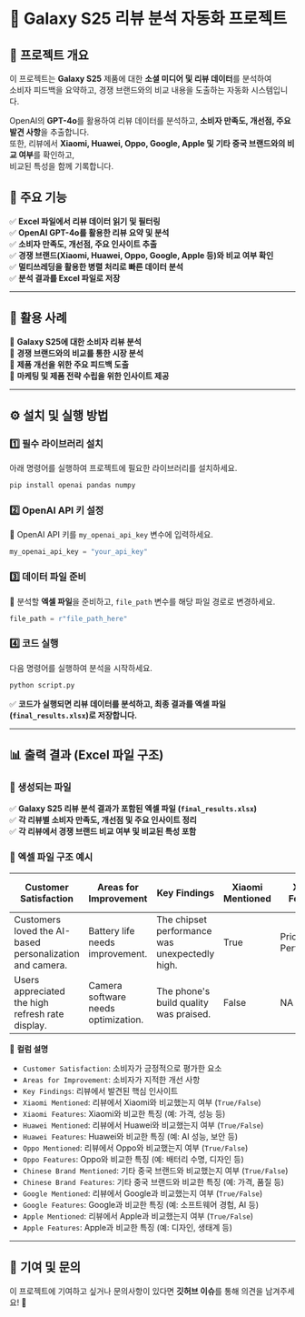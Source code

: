 # **📌 Galaxy S25 리뷰 분석 자동화 프로젝트**  

## **📌 프로젝트 개요**  
이 프로젝트는 **Galaxy S25** 제품에 대한 **소셜 미디어 및 리뷰 데이터**를 분석하여  
소비자 피드백을 요약하고, 경쟁 브랜드와의 비교 내용을 도출하는 자동화 시스템입니다.  

OpenAI의 **GPT-4o**를 활용하여 리뷰 데이터를 분석하고, **소비자 만족도, 개선점, 주요 발견 사항**을 추출합니다.  
또한, 리뷰에서 **Xiaomi, Huawei, Oppo, Google, Apple 및 기타 중국 브랜드와의 비교 여부**를 확인하고,  
비교된 특성을 함께 기록합니다.  

## **🚀 주요 기능**  
✅ **Excel 파일에서 리뷰 데이터 읽기 및 필터링**  
✅ **OpenAI GPT-4o를 활용한 리뷰 요약 및 분석**  
✅ **소비자 만족도, 개선점, 주요 인사이트 추출**  
✅ **경쟁 브랜드(Xiaomi, Huawei, Oppo, Google, Apple 등)와 비교 여부 확인**  
✅ **멀티쓰레딩을 활용한 병렬 처리로 빠른 데이터 분석**  
✅ **분석 결과를 Excel 파일로 저장**  

---

## **🎯 활용 사례**  
🔹 **Galaxy S25에 대한 소비자 리뷰 분석**  
🔹 **경쟁 브랜드와의 비교를 통한 시장 분석**  
🔹 **제품 개선을 위한 주요 피드백 도출**  
🔹 **마케팅 및 제품 전략 수립을 위한 인사이트 제공**  

---

## **⚙️ 설치 및 실행 방법**  

### **1️⃣ 필수 라이브러리 설치**  
아래 명령어를 실행하여 프로젝트에 필요한 라이브러리를 설치하세요.

```bash
pip install openai pandas numpy
```

### **2️⃣ OpenAI API 키 설정**  
🔑 OpenAI API 키를 `my_openai_api_key` 변수에 입력하세요.

```python
my_openai_api_key = "your_api_key"
```

### **3️⃣ 데이터 파일 준비**  
📂 분석할 **엑셀 파일**을 준비하고, `file_path` 변수를 해당 파일 경로로 변경하세요.

```python
file_path = r"file_path_here"
```

### **4️⃣ 코드 실행**  
다음 명령어를 실행하여 분석을 시작하세요.

```bash
python script.py
```

✅ **코드가 실행되면 리뷰 데이터를 분석하고, 최종 결과를 엑셀 파일(`final_results.xlsx`)로 저장합니다.**

---

## **📊 출력 결과 (Excel 파일 구조)**  

### **📄 생성되는 파일**  
✅ **Galaxy S25 리뷰 분석 결과가 포함된 엑셀 파일 (`final_results.xlsx`)**  
✅ **각 리뷰별 소비자 만족도, 개선점 및 주요 인사이트 정리**  
✅ **각 리뷰에서 경쟁 브랜드 비교 여부 및 비교된 특성 포함**  

### **📌 엑셀 파일 구조 예시**  

| Customer Satisfaction | Areas for Improvement | Key Findings | Xiaomi Mentioned | Xiaomi Features | Huawei Mentioned | Huawei Features | Oppo Mentioned | Oppo Features | Chinese Brand Mentioned | Chinese Brand Features | Google Mentioned | Google Features | Apple Mentioned | Apple Features |
|----------------------|----------------------|-------------|----------------|----------------|----------------|----------------|----------------|----------------|----------------------|----------------------|----------------|----------------|----------------|----------------|
| Customers loved the AI-based personalization and camera. | Battery life needs improvement. | The chipset performance was unexpectedly high. | True | Price, Performance | False | NA | True | Fast charging | True | Build quality, Affordability | False | NA | True | Design, Ecosystem |
| Users appreciated the high refresh rate display. | Camera software needs optimization. | The phone's build quality was praised. | False | NA | True | AI capabilities | False | NA | True | Price, Performance | False | NA | True | User experience |

📌 **컬럼 설명**  
- `Customer Satisfaction`: 소비자가 긍정적으로 평가한 요소  
- `Areas for Improvement`: 소비자가 지적한 개선 사항  
- `Key Findings`: 리뷰에서 발견된 핵심 인사이트  
- `Xiaomi Mentioned`: 리뷰에서 Xiaomi와 비교했는지 여부 (`True/False`)  
- `Xiaomi Features`: Xiaomi와 비교한 특징 (예: 가격, 성능 등)  
- `Huawei Mentioned`: 리뷰에서 Huawei와 비교했는지 여부 (`True/False`)  
- `Huawei Features`: Huawei와 비교한 특징 (예: AI 성능, 보안 등)  
- `Oppo Mentioned`: 리뷰에서 Oppo와 비교했는지 여부 (`True/False`)  
- `Oppo Features`: Oppo와 비교한 특징 (예: 배터리 수명, 디자인 등)  
- `Chinese Brand Mentioned`: 기타 중국 브랜드와 비교했는지 여부 (`True/False`)  
- `Chinese Brand Features`: 기타 중국 브랜드와 비교한 특징 (예: 가격, 품질 등)  
- `Google Mentioned`: 리뷰에서 Google과 비교했는지 여부 (`True/False`)  
- `Google Features`: Google과 비교한 특징 (예: 소프트웨어 경험, AI 등)  
- `Apple Mentioned`: 리뷰에서 Apple과 비교했는지 여부 (`True/False`)  
- `Apple Features`: Apple과 비교한 특징 (예: 디자인, 생태계 등)  

---

## **📢 기여 및 문의**  
이 프로젝트에 기여하고 싶거나 문의사항이 있다면 **깃허브 이슈**를 통해 의견을 남겨주세요! 🚀  
